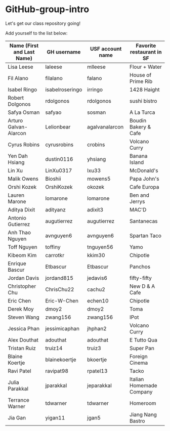# GitHub-group-intro
Let's get our class repository going!

Add yourself to the list below:

| Name (First and Last Name) | GH username | USF account name | Favorite restaurant in SF |
| --- | --- | --- | --- |
| Lisa Leese | laleese | mlleese | Flour + Water |
| Fil Alano | filalano | falano | House of Prime Rib | 
| Isabel Ringo | isabelroseringo | irringo | 1428 Haight |
| Robert Dolgonos | rdolgonos | rdolgonos | sushi bistro |
| Safya Osman | safyao | sosman | A La Turca |
| Arturo Galvan-Alarcon | Lelionbear | agalvanalarcon | Boudin Bakery & Cafe |
| Cyrus Robins | cyrusrobins | crobins| Volcano Curry |
| Yen Dah Hsiang | dustin0116 | yhsiang | Banana Island |
| Lin Xu | LinXu0317 | lxu33 | McDonald's |
| Malik Owens | Bioshii | mowens5 | Papa John's |
| Orshi Kozek | OrshiKozek | okozek | Cafe Europa |
| Lauren Marone | lomarone | lomarone | Ben and Jerrys |
| Aditya Dixit | adityanz | adixit3 | MAC'D |
| Antonio Gutierrez| augutierrez | augutierrez | Santanecas |
| Anh Thao Nguyen | avnguyen6 | avnguyen6 | Spartan Taco |
| Toff Nguyen | toffiny | tnguyen56 | Yamo |
| Kibeom Kim | carrotkr | kkim30 | Chipotle |
| Enrique Bascur| Etbascur | Etbascur | Panchos |
| Jordan Davis | jordand815 | jedavis6 | fifty-fifty | 
| Christopher Chu | ChrisChu22 | cachu2 | New D & A Cafe |
| Eric Chen	| Eric-W-Chen	|	echen10	|	Chipotle |
| Derek Moy | dmoy2 | dmoy2 | Toma | 
| Steven Wang | zwang156 | zwang156 | IPot |
| Jessica Phan | jessimicaphan | jhphan2 | Volcano Curry |
| Alex Douthat | adouthat | adouthat | E Tutto Qua|
| Tristan Ruiz | truiz14 | truiz3 | Super Pan |
| Blaine Koertje | blainekoertje | bkoertje | Foreign Cinema |
| Ravi Patel | ravipat98 | rpatel13 | Tacko |
| Julia Parakkal | jparakkal | jeparakkal | Italian Homemade Company|
| Terrance Warner | tdwarner | tdwarner | Homeroom
| Jia Gan | yigan11 | jgan5 | Jiang Nang Bastro|
